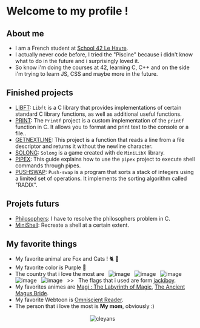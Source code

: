 # Welcome to my profile !

## About me
- I am a French student at [School 42 Le Havre](https://www.42lehavre.fr/).
- I actually never code before, I tried the "Piscine" because i didn't know what to do in the future and i surprisingly loved it.
- So know i'm doing the courses at 42, learning C, C++ and on the side i'm trying to learn JS, CSS and maybe more in the future.

## Finished projects
- [LIBFT](https://github.com/Cleyans/Libft): `Libft` is a C library that provides implementations of certain standard C library functions, as well as additional useful functions.
- [PRINT](https://github.com/Cleyans/Printf): The `Printf` project is a custom implementation of the `printf` function in C. It allows you to format and print text to the console or a file..
- [GETNEXTLINE](https://github.com/Cleyans/GetNextLine): This project is a function that reads a line from a file descriptor and returns it without the newline character.
- [SOLONG](https://github.com/Cleyans/SoLong): `Solong` is a game created with de `MiniLibX` library.
- [PIPEX](https://github.com/Cleyans/Pipex): This guide explains how to use the `pipex` project to execute shell commands through pipes.
- [PUSHSWAP](https://github.com/Cleyans/Push-swap): `Push-swap` is a program that sorts a stack of integers using a limited set of operations. It implements the sorting algorithm called "RADIX".

## Projets futurs
- [Philosophers](lien_vers_le_projet_4): I have to resolve the philosophers problem in C.
- [MiniShell](lien_vers_le_projet_5): Recreate a shell at a certain extent.

## My favorite things
- My favorite animal are Fox and Cats ! 🐈 🦊
- My favorite color is Purple 💜
- The country that i love the most are &nbsp; ![image](https://github.com/Cleyans/Cleyans/assets/138831731/4328cb6a-c926-4267-86a2-fc4bb2ed218a) &nbsp; ![image](https://github.com/Cleyans/Cleyans/assets/138831731/a0507243-f1d9-4cc1-959f-02a60d8ae4f6) &nbsp; ![image](https://github.com/Cleyans/Cleyans/assets/138831731/ee4f3ccc-844d-4718-83b0-b86dfeb41831) &nbsp; ![image](https://github.com/Cleyans/Cleyans/assets/138831731/bd171dac-6af5-4faf-8ea4-699e9283afa3) &nbsp; ![image](https://github.com/Cleyans/Cleyans/assets/138831731/6bab0d59-ae5e-4226-a2ed-5745f6033df1) &nbsp; >> &nbsp; The flags that i used are form [jackiboy](https://github.com/jackiboy).
- My favorites animes are [Magi : The Labyrinth of Magic](https://www.nautiljon.com/animes/magi+-+the+labyrinth+of+magic.html), [The Ancient Magus Bride](https://www.nautiljon.com/mangas/the+ancient+magus+bride.html).
- My favorite Webtoon is [Omniscient Reader](https://www.webtoons.com/en/action/omniscient-reader/list?title_no=2154).
- The person that i love the most is **My mom**, obviously :)

</p>
<p align="center">&nbsp;<img align="center" src="https://github-readme-stats.vercel.app/api?username=cleyans&show_icons=true&locale=en" alt="cleyans" /></p>
<p>
